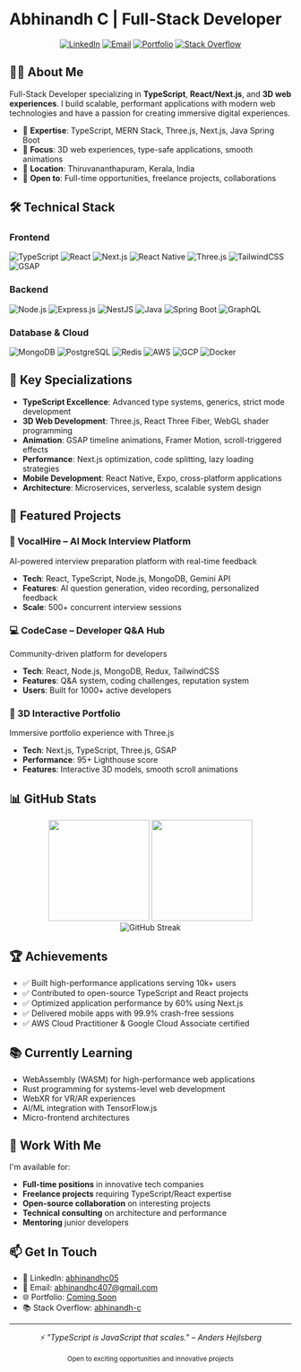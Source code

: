 # Abhinandh C | Full-Stack Developer

<div align="center">
  
[![LinkedIn](https://img.shields.io/badge/LinkedIn-0077B5?style=for-the-badge&logo=linkedin&logoColor=white)](https://linkedin.com/in/abhinandhc05/)
[![Email](https://img.shields.io/badge/Email-D14836?style=for-the-badge&logo=gmail&logoColor=white)](mailto:abhinandhc407@gmail.com)
[![Portfolio](https://img.shields.io/badge/Portfolio-FF5722?style=for-the-badge&logo=google-chrome&logoColor=white)](abhinandh-portfolio.vercel.app
)
[![Stack Overflow](https://img.shields.io/badge/Stack_Overflow-FE7A16?style=for-the-badge&logo=stack-overflow&logoColor=white)](https://stackoverflow.com/users/22745030/abhinandh-c)

</div>

## 👨‍💻 About Me

Full-Stack Developer specializing in **TypeScript**, **React/Next.js**, and **3D web experiences**. I build scalable, performant applications with modern web technologies and have a passion for creating immersive digital experiences.

- 🎯 **Expertise**: TypeScript, MERN Stack, Three.js, Next.js, Java Spring Boot
- 🚀 **Focus**: 3D web experiences, type-safe applications, smooth animations
- 📍 **Location**: Thiruvananthapuram, Kerala, India
- 💼 **Open to**: Full-time opportunities, freelance projects, collaborations

## 🛠️ Technical Stack

### Frontend
![TypeScript](https://img.shields.io/badge/TypeScript-007ACC?style=flat-square&logo=typescript&logoColor=white)
![React](https://img.shields.io/badge/React-20232A?style=flat-square&logo=react&logoColor=61DAFB)
![Next.js](https://img.shields.io/badge/Next.js-000000?style=flat-square&logo=next.js&logoColor=white)
![React Native](https://img.shields.io/badge/React_Native-20232A?style=flat-square&logo=react&logoColor=61DAFB)
![Three.js](https://img.shields.io/badge/Three.js-000000?style=flat-square&logo=three.js&logoColor=white)
![TailwindCSS](https://img.shields.io/badge/Tailwind-38B2AC?style=flat-square&logo=tailwind-css&logoColor=white)
![GSAP](https://img.shields.io/badge/GSAP-88CE02?style=flat-square&logo=greensock&logoColor=white)

### Backend
![Node.js](https://img.shields.io/badge/Node.js-43853D?style=flat-square&logo=node.js&logoColor=white)
![Express.js](https://img.shields.io/badge/Express-404D59?style=flat-square&logo=express&logoColor=white)
![NestJS](https://img.shields.io/badge/NestJS-E0234E?style=flat-square&logo=nestjs&logoColor=white)
![Java](https://img.shields.io/badge/Java-ED8B00?style=flat-square&logo=openjdk&logoColor=white)
![Spring Boot](https://img.shields.io/badge/Spring_Boot-6DB33F?style=flat-square&logo=spring-boot&logoColor=white)
![GraphQL](https://img.shields.io/badge/GraphQL-E10098?style=flat-square&logo=graphql&logoColor=white)

### Database & Cloud
![MongoDB](https://img.shields.io/badge/MongoDB-4EA94B?style=flat-square&logo=mongodb&logoColor=white)
![PostgreSQL](https://img.shields.io/badge/PostgreSQL-316192?style=flat-square&logo=postgresql&logoColor=white)
![Redis](https://img.shields.io/badge/Redis-DC382D?style=flat-square&logo=redis&logoColor=white)
![AWS](https://img.shields.io/badge/AWS-232F3E?style=flat-square&logo=amazon-aws&logoColor=white)
![GCP](https://img.shields.io/badge/Google_Cloud-4285F4?style=flat-square&logo=google-cloud&logoColor=white)
![Docker](https://img.shields.io/badge/Docker-2496ED?style=flat-square&logo=docker&logoColor=white)

## 🎯 Key Specializations

- **TypeScript Excellence**: Advanced type systems, generics, strict mode development
- **3D Web Development**: Three.js, React Three Fiber, WebGL shader programming
- **Animation**: GSAP timeline animations, Framer Motion, scroll-triggered effects
- **Performance**: Next.js optimization, code splitting, lazy loading strategies
- **Mobile Development**: React Native, Expo, cross-platform applications
- **Architecture**: Microservices, serverless, scalable system design

## 🚀 Featured Projects

### 🎤 VocalHire – AI Mock Interview Platform
AI-powered interview preparation platform with real-time feedback
- **Tech**: React, TypeScript, Node.js, MongoDB, Gemini API
- **Features**: AI question generation, video recording, personalized feedback
- **Scale**: 500+ concurrent interview sessions

### 💻 CodeCase – Developer Q&A Hub
Community-driven platform for developers
- **Tech**: React, Node.js, MongoDB, Redux, TailwindCSS
- **Features**: Q&A system, coding challenges, reputation system
- **Users**: Built for 1000+ active developers

### 🌟 3D Interactive Portfolio
Immersive portfolio experience with Three.js
- **Tech**: Next.js, TypeScript, Three.js, GSAP
- **Performance**: 95+ Lighthouse score
- **Features**: Interactive 3D models, smooth scroll animations

## 📊 GitHub Stats

<div align="center">
  <img height="180em" src="https://github-readme-stats.vercel.app/api?username=abhinandh05&show_icons=true&theme=tokyonight&include_all_commits=true&count_private=true"/>
  <img height="180em" src="https://github-readme-stats.vercel.app/api/top-langs/?username=abhinandh05&layout=compact&langs_count=8&theme=tokyonight"/>
</div>

<div align="center">
  <img src="https://github-readme-streak-stats.herokuapp.com/?user=abhinandh05&theme=tokyonight" alt="GitHub Streak"/>
</div>

## 🏆 Achievements

- ✅ Built high-performance applications serving 10k+ users
- ✅ Contributed to open-source TypeScript and React projects
- ✅ Optimized application performance by 60% using Next.js
- ✅ Delivered mobile apps with 99.9% crash-free sessions
- ✅ AWS Cloud Practitioner & Google Cloud Associate certified

## 📚 Currently Learning

- WebAssembly (WASM) for high-performance web applications
- Rust programming for systems-level web development
- WebXR for VR/AR experiences
- AI/ML integration with TensorFlow.js
- Micro-frontend architectures

## 💼 Work With Me

I'm available for:
- **Full-time positions** in innovative tech companies
- **Freelance projects** requiring TypeScript/React expertise
- **Open-source collaboration** on interesting projects
- **Technical consulting** on architecture and performance
- **Mentoring** junior developers

## 📫 Get In Touch

- 💼 LinkedIn: [abhinandhc05](https://linkedin.com/in/abhinandhc05/)
- 📧 Email: abhinandhc407@gmail.com
- 🌐 Portfolio: [Coming Soon](#)
- 📚 Stack Overflow: [abhinandh-c](https://stackoverflow.com/users/22745030/abhinandh-c)

---

<div align="center">
  <i>⚡ "TypeScript is JavaScript that scales." – Anders Hejlsberg</i>
  <br><br>
  <sub>Open to exciting opportunities and innovative projects</sub>
</div>
